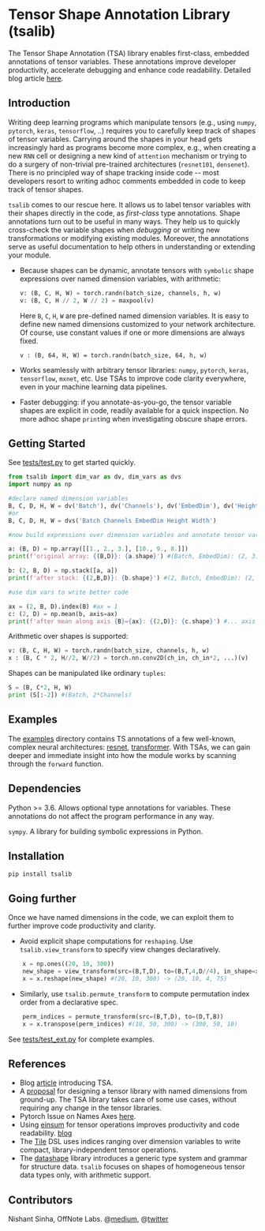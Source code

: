 # Tensor Shape Annotation Library (tsalib)

The Tensor Shape Annotation (TSA) library enables first-class, embedded annotations of tensor variables. These annotations improve developer productivity, accelerate debugging and enhance code readability. Detailed blog article [here](https://medium.com/@ekshakhs/introducing-tensor-shape-annotation-library-tsalib-963b5b13c35b).

## Introduction

Writing deep learning programs which manipulate tensors (e.g., using `numpy`, `pytorch`, `keras`, `tensorflow`, ..) requires you to carefully keep track of shapes of tensor variables. Carrying around the shapes in your head gets increasingly hard as programs become more complex, e.g., when creating a new `RNN` cell or designing a new kind of `attention` mechanism or trying to do a surgery of non-trivial pre-trained architectures (`resnet101`, `densenet`). There is no principled way of shape tracking inside code -- most developers resort to writing adhoc comments embedded in code to keep track of tensor shapes.

`tsalib` comes to our rescue here. It allows us to label tensor variables with their shapes directly in the code, as *first-class* type annotations. Shape annotations turn out to be useful in many ways. They help us to quickly cross-check the variable shapes when *debugging* or writing new transformations or modifying existing modules. Moreover, the annotations serve as useful documentation to help others in understanding or extending your module.

* Because shapes can be dynamic, annotate tensors with `symbolic` shape expressions over named dimension variables, with arithmetic:

    ```python
    v: (B, C, H, W) = torch.randn(batch_size, channels, h, w)
    v: (B, C, H // 2, W // 2) = maxpool(v)

    ```

    Here `B`, `C`, `H`, `W` are pre-defined named dimension variables. It is easy to define new named dimensions customized to your network architecture. Of course, use constant values if one or more dimensions are always fixed.

    `v : (B, 64, H, W) = torch.randn(batch_size, 64, h, w)`


* Works seamlessly with arbitrary tensor libraries:  `numpy`, `pytorch`, `keras`, `tensorflow`, `mxnet`, etc. Use TSAs to improve code clarity everywhere, even in your machine learning data pipelines.

* Faster debugging: if you annotate-as-you-go, the tensor variable shapes are explicit in code, readily available for a quick inspection. No more adhoc shape `print`ing when investigating obscure shape errors. 

## Getting Started

See [tests/test.py](tests/test.py) to get started quickly.

```python
from tsalib import dim_var as dv, dim_vars as dvs
import numpy as np

#declare named dimension variables
B, C, D, H, W = dv('Batch'), dv('Channels'), dv('EmbedDim'), dv('Height'), dv('Width')
#or
B, C, D, H, W = dvs('Batch Channels EmbedDim Height Width')

#now build expressions over dimension variables and annotate tensor variables

a: (B, D) = np.array([[1., 2., 3.], [10., 9., 8.]])
print(f'original array: {(B,D)}: {a.shape}') #(Batch, EmbedDim): (2, 3)

b: (2, B, D) = np.stack([a, a])
print(f'after stack: {(2,B,D)}: {b.shape}') #(2, Batch, EmbedDim): (2, 2, 3)

#use dim vars to write better code

ax = (2, B, D).index(B) #ax = 1
c: (2, D) = np.mean(b, axis=ax) 
print(f'after mean along axis {B}={ax}: {(2,D)}: {c.shape}') #... axis Batch=1: (2, EmbedDim): (2, 3)
```

Arithmetic over shapes is supported:

```python
v: (B, C, H, W) = torch.randn(batch_size, channels, h, w)
x : (B, C * 2, H//2, W//2) = torch.nn.conv2D(ch_in, ch_in*2, ...)(v) 
```

Shapes can be manipulated like ordinary `tuples`:

```python 
S = (B, C*2, H, W)
print (S[:-2]) #(Batch, 2*Channels)
```

## Examples

 The [examples](examples) directory contains TS annotations of a few well-known, complex neural architectures: [resnet](examples/resnet.py), [transformer](examples/openai_transformer.py). With TSAs, we can gain deeper and immediate insight into how the module works by scanning through the `forward` function.

## Dependencies

Python >= 3.6. Allows optional type annotations for variables. These annotations do not affect the program performance in any way. 

`sympy`. A library for building symbolic expressions in Python.

## Installation

`pip install tsalib`

## Going further
Once we have named dimensions in the code, we can exploit them to further improve code productivity and clarity.

* Avoid explicit shape computations for `reshaping`. Use `tsalib.view_transform` to specify view changes declaratively.

```python
    x = np.ones((20, 10, 300))
    new_shape = view_transform(src=(B,T,D), to=(B,T,4,D//4), in_shape=x.shape)
    x = x.reshape(new_shape) #(20, 10, 300) -> (20, 10, 4, 75)
```

* Similarly, use `tsalib.permute_transform` to compute permutation index order from a declarative spec. 
```python 
    perm_indices = permute_transform(src=(B,T,D), to=(D,T,B))
    x = x.transpose(perm_indices) #(10, 50, 300) -> (300, 50, 10)
```

See [tests/test_ext.py](tests/test_ext.py) for complete examples.

## References

* Blog [article](https://medium.com/@ekshakhs/introducing-tensor-shape-annotation-library-tsalib-963b5b13c35b) introducing TSA.
* A [proposal](https://docs.google.com/document/d/1vpMse4c6DrWH5rq2tQSx3qwP_m_0lyn-Ij4WHqQqRHY/edit#heading=h.rkj7d39awayl) for designing a tensor library with named dimensions from ground-up. The TSA library takes care of some use cases, without requiring any change in the tensor libraries.
* Pytorch Issue on Names Axes [here](https://github.com/pytorch/pytorch/issues/4164).
* Using [einsum](http://ajcr.net/Basic-guide-to-einsum/) for tensor operations improves productivity and code readability. [blog](https://rockt.github.io/2018/04/30/einsum)
* The [Tile](https://vertexai-plaidml.readthedocs-hosted.com/en/latest/writing_tile_code.html) DSL uses indices ranging over dimension variables to write compact, library-independent tensor operations.
* The [datashape](https://datashape.readthedocs.io/en/latest/) library introduces a generic type system and grammar for structure data. `tsalib` focuses on shapes of homogeneous tensor data types only, with arithmetic support.

## Contributors

Nishant Sinha, OffNote Labs. @[medium](https://medium.com/@ekshakhs), @[twitter](https://twitter.com/ekshakhs)


